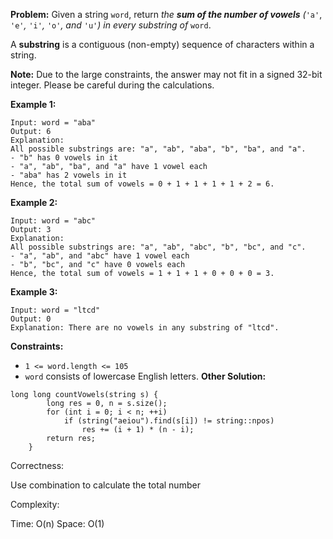 **Problem:**
Given a string `word`, return *the **sum of the number of vowels** (*`'a'`, `'e'`*,* `'i'`*,* `'o'`*, and* `'u'`*)* *in every substring of* `word`.

A **substring** is a contiguous (non-empty) sequence of characters within a string.

**Note:** Due to the large constraints, the answer may not fit in a signed 32-bit integer. Please be careful during the calculations.

 

**Example 1:**

```
Input: word = "aba"
Output: 6
Explanation: 
All possible substrings are: "a", "ab", "aba", "b", "ba", and "a".
- "b" has 0 vowels in it
- "a", "ab", "ba", and "a" have 1 vowel each
- "aba" has 2 vowels in it
Hence, the total sum of vowels = 0 + 1 + 1 + 1 + 1 + 2 = 6. 
```

**Example 2:**

```
Input: word = "abc"
Output: 3
Explanation: 
All possible substrings are: "a", "ab", "abc", "b", "bc", and "c".
- "a", "ab", and "abc" have 1 vowel each
- "b", "bc", and "c" have 0 vowels each
Hence, the total sum of vowels = 1 + 1 + 1 + 0 + 0 + 0 = 3.
```

**Example 3:**

```
Input: word = "ltcd"
Output: 0
Explanation: There are no vowels in any substring of "ltcd".
```

 

**Constraints:**

- `1 <= word.length <= 105`
- `word` consists of lowercase English letters.
**Other Solution:**
```
long long countVowels(string s) {
        long res = 0, n = s.size();
        for (int i = 0; i < n; ++i)
            if (string("aeiou").find(s[i]) != string::npos)
                res += (i + 1) * (n - i);
        return res;
    }
```
Correctness:

Use combination to calculate the total number

Complexity:

Time: O(n)
Space: O(1)